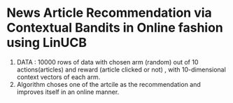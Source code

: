 # News Article Recommendation via Contextual Bandits in Online fashion using LinUCB
1. DATA : 10000 rows of data with chosen arm (random) out of 10 actions(articles) and reward (article clicked or not) , with 10-dimensional context vectors of each arm.
2. Algorithm choses one of the artcile as the recommendation and improves itself in an online manner.

